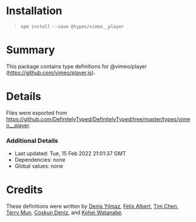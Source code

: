 # Installation
> `npm install --save @types/vimeo__player`

# Summary
This package contains type definitions for @vimeo/player (https://github.com/vimeo/player.js).

# Details
Files were exported from https://github.com/DefinitelyTyped/DefinitelyTyped/tree/master/types/vimeo__player.

### Additional Details
 * Last updated: Tue, 15 Feb 2022 21:01:37 GMT
 * Dependencies: none
 * Global values: none

# Credits
These definitions were written by [Denis Yılmaz](https://github.com/denisyilmaz), [Felix Albert](f.albert.work@icloud.com), [Tim Chen](https://github.com/timc13), [Terry Mun](https://github.com/terrymun), [Coskun Deniz](deniz@tassomai.com), and [Kohei Watanabe](https://github.com/kou029w).
